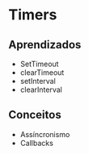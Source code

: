 # Timers

## Aprendizados
- SetTimeout
- clearTimeout
- setInterval
- clearInterval

## Conceitos
- Assíncronismo
- Callbacks